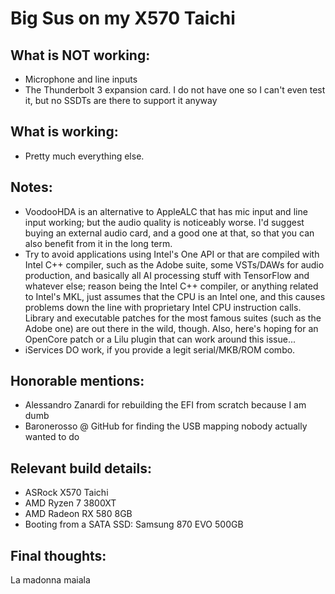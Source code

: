 # Big Sus on my X570 Taichi

## What is NOT working:

- Microphone and line inputs
- The Thunderbolt 3 expansion card. I do not have one so I can't even test it, but no SSDTs are there to support it anyway

## What is working:

- Pretty much everything else.

## Notes:

- VoodooHDA is an alternative to AppleALC that has mic input and line input working; but the audio quality is noticeably worse. I'd suggest buying an external audio card, and a good one at that, so that you can also benefit from it in the long term.
- Try to avoid applications using Intel's One API or that are compiled with Intel C++ compiler, such as the Adobe suite, some VSTs/DAWs for audio production, and basically all AI processing stuff with TensorFlow and whatever else; reason being the Intel C++ compiler, or anything related to Intel's MKL, just assumes that the CPU is an Intel one, and this causes problems down the line with proprietary Intel CPU instruction calls. Library and executable patches for the most famous suites (such as the Adobe one) are out there in the wild, though. Also, here's hoping for an OpenCore patch or a Lilu plugin that can work around this issue...
- iServices DO work, if you provide a legit serial/MKB/ROM combo.

## Honorable mentions:

- Alessandro Zanardi for rebuilding the EFI from scratch because I am dumb
- Baronerosso @ GitHub for finding the USB mapping nobody actually wanted to do

## Relevant build details:

- ASRock X570 Taichi
- AMD Ryzen 7 3800XT
- AMD Radeon RX 580 8GB
- Booting from a SATA SSD: Samsung 870 EVO 500GB

## Final thoughts:

La madonna maiala

